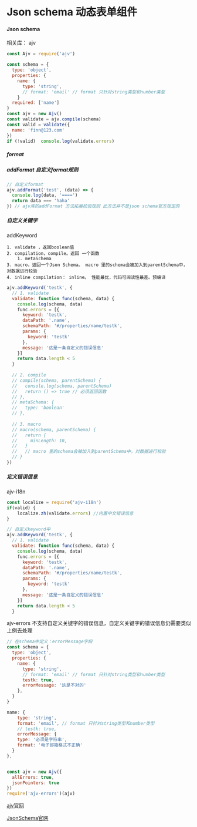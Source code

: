 # Json schema 动态表单组件

#### Json schema

相关库： ajv

```javascript
const Ajv = require('ajv')

const schema = {
  type: 'object',
  properties: {
    name: {
      type: 'string',
      // format: 'email' // format 只针对string类型和number类型
    }
  required: ['name']
}
const ajv = new Ajv()
const validate = ajv.compile(schema)
const valid = validate({
  name: 'finn@123.com'
})
if (!valid)  console.log(validate.errors)
```



##### format

##### addFormat 自定义format规则

```javascript
// 自定义format
ajv.addFormat('test', (data) => {
  console.log(data, '====')
  return data === 'haha'
}) // ajv库的addFormat 方法拓展校验规则 此方法并不是json schema官方规定的
```



##### 自定义关键字

addKeyword

	1. validate ，返回boolean值
 	2. compilation，compile。返回 一个函数
      	1. metaSchema
 	3. macro，返回一个Json Schema。 macro 里的schema会被加入到parentSchema中，对数据进行校验
 	4. inline compilation： inline。 性能最优，代码可阅读性最差。预编译

```javascript
ajv.addKeyword('testk', {
  // 1. validate
  validate: function func(schema, data) {
    console.log(schema, data)
    func.errors = [{
      keyword: 'testk',
      dataPath: '.name',
      schemaPath: '#/properties/name/testk',
      params: {
        keyword: 'testk'
      },
      message: '这是一条自定义的错误信息'
    }]
    return data.length < 5
  }
    
  // 2. compile
  // compile(schema, parentSchema) {
  //   console.log(schema, parentSchema)
  //   return () => true // 必须返回函数
  // },
  // metaSchema: {
  //   type: 'boolean'
  // },
 
  // 3. macro
  // macro(schema, parentSchema) {
  //   return {
  //     minLength: 10,
  //   }
  //   // macro 里的schema会被加入到parentSchema中，对数据进行校验
  // }
})
```



##### 定义错误信息

ajv-i18n

```javascript
const localize = require('ajv-i18n')
if(valid) {
    localize.zh(validate.errors) //内置中文错误信息      
}

// 自定义keyword中
ajv.addKeyword('testk', {
  // 1. validate
  validate: function func(schema, data) {
    console.log(schema, data)
    func.errors = [{
      keyword: 'testk',
      dataPath: '.name',
      schemaPath: '#/properties/name/testk',
      params: {
        keyword: 'testk'
      },
      message: '这是一条自定义的错误信息'
    }]
    return data.length < 5
  }
```

ajv-errors  不支持自定义关键字的错误信息，自定义关键字的错误信息仍需要类似上例去处理

```javascript
// 在schema中定义：errorMessage字段
const schema = {
  type: 'object',
  properties: {
    name: {
      type: 'string',
      // format: 'email' // format 只针对string类型和number类型
      testk: true,
      errorMessage: '这是不对的'
    },
  }
}

name: {
    type: 'string',
    format: 'email', // format 只针对string类型和number类型
    // testk: true,
    errorMessage: {
    type: '必须是字符串',
    format: '电子邮箱格式不正确'
  }
},


const ajv = new Ajv({
  allErrors: true,
  jsonPointers: true
})
require('ajv-errors')(ajv)
```

[ajv官网](https://ajv.js.org/)

[JsonSchema官网](http://json-schema.org/specification.html)

